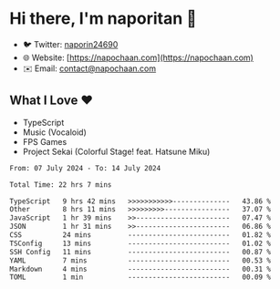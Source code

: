 # Hi there, I'm naporitan 👋

- 🐦 Twitter: [naporin24690](https://twitter.com/naporin24690)
- 🌐 Website: [https://napochaan.com](https://napochaan.com)
- ✉️ Email: [contact@napochaan.com](mailto:contact@napochaan.com)

## What I Love ❤️
- TypeScript
- Music (Vocaloid)
- FPS Games
- Project Sekai (Colorful Stage! feat. Hatsune Miku)

<!--START_SECTION:waka-->

```txt
From: 07 July 2024 - To: 14 July 2024

Total Time: 22 hrs 7 mins

TypeScript   9 hrs 42 mins   >>>>>>>>>>>--------------   43.86 %
Other        8 hrs 11 mins   >>>>>>>>>----------------   37.07 %
JavaScript   1 hr 39 mins    >>-----------------------   07.47 %
JSON         1 hr 31 mins    >>-----------------------   06.86 %
CSS          24 mins         -------------------------   01.82 %
TSConfig     13 mins         -------------------------   01.02 %
SSH Config   11 mins         -------------------------   00.87 %
YAML         7 mins          -------------------------   00.53 %
Markdown     4 mins          -------------------------   00.31 %
TOML         1 min           -------------------------   00.09 %
```

<!--END_SECTION:waka-->

